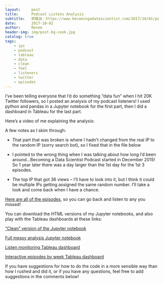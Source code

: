```yaml
---
layout:     post
title:      Podcast Listens Analysis
subtitle:   转载自：https://www.becomingadatascientist.com/2017/10/01/podcast-listens-analysis/
date:       2017-10-02
author:     Renee
header-img: img/post-bg-cook.jpg
catalog: true
tags:
    - ips
    - podcast
    - tableau
    - data
    - clean
    - feel
    - listeners
    - twitter
    - episodes
---
```


I’ve been telling everyone that I’d do something “data fun” when I hit 20K Twitter followers, so I posted an analysis of my podcast listeners! I used python and pandas in a Jupyter notebook for the first part, then I did a dashboard in Tableau for the last part.

Here’s a video of me explaining the analysis:


A few notes as I skim through:

- That part that was broken is where I hadn’t changed from the real IP to the random IP (sorry search bot), so I fixed that in the file below

- I pointed to the wrong thing when I was talking about how long I’d been around…Becoming a Data Scientist Podcast started in December 2015! So 1 year later there was a day larger than the 1st day for the 1st 3 episodes.

- The top IP that got 36 views – I’ll have to look into it, but I think it could be multiple IPs getting assigned the same random number. I’ll take a look and come back when I have a chance.


[Here are all of the episodes](https://www.becomingadatascientist.com/category/podcast), so you can go back and listen to any you missed!

You can download the HTML versions of my Jupyter notebooks, and also play with the Tableau dashboards at these links:

[“Clean” version of the Jupyter notebook](https://www.becomingadatascientist.com/wp-content/uploads/2017/10/20171001-All-Time-Podcast-Listens-Clean.html)

[Full messy analysis Jupyter notebook](https://www.becomingadatascientist.com/wp-content/uploads/2017/10/20171001-All-Time-Podcast-Listens.html)

[Listen monitoring Tableau dashboard](https://public.tableau.com/profile/data.science.renee#!/vizhome/BecomingaDataScientistPodcastListensv3/OverviewDashboard)

[Interactive episodes by week Tableau dashboard](https://public.tableau.com/profile/data.science.renee#!/vizhome/BecomingaDataScientistPodcastListensv3/WeeklyListensDashboard)

If you have suggestions for how to do the code in a more sensible way than how I rushed and did it, or if you have any questions, feel free to add suggestions in the comments below! 
